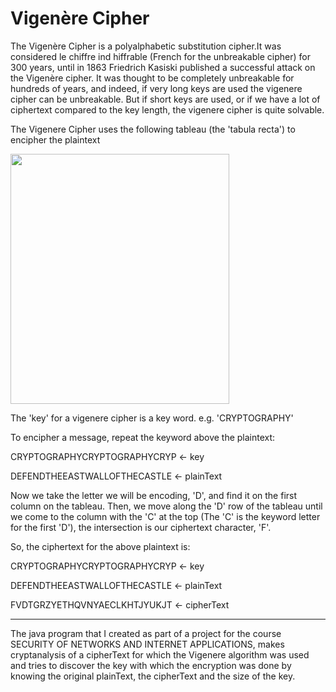 # Vigenère Cipher

The Vigenère Cipher is a polyalphabetic substitution cipher.It was considered le chiffre ind hiffrable (French for the unbreakable cipher)
 for 300 years, until in 1863 Friedrich Kasiski published a successful attack on the Vigenère cipher. It was thought to be completely unbreakable 
 for hundreds of years, and indeed, if very long keys are used the vigenere cipher can be unbreakable. But if short keys are used, or if we have a
  lot of ciphertext compared to the key length, the vigenere cipher is quite solvable.

The Vigenere Cipher uses the following tableau (the 'tabula recta') to encipher the plaintext
 
 <p>
   <img src="https://upload.wikimedia.org/wikipedia/commons/thumb/9/9a/Vigen%C3%A8re_square_shading.svg/1024px-Vigen%C3%A8re_square_shading.svg.png" width="350" height="400">
 </p>
 
 The 'key' for a vigenere cipher is a key word. e.g. 'CRYPTOGRAPHY'
 
 To encipher a message, repeat the keyword above the plaintext:
 
 CRYPTOGRAPHYCRYPTOGRAPHYCRYP  &larr; key
 
 DEFENDTHEEASTWALLOFTHECASTLE &larr; plainText
 
 Now we take the letter we will be encoding, 'D', and find it on the first column on the tableau. Then, we move along the 'D' row
  of the tableau until we come to the column with the 'C' at the top (The 'C' is the keyword letter for the first 'D'), the intersection is our ciphertext character, 'F'.
 
 So, the ciphertext for the above plaintext is:
 
  CRYPTOGRAPHYCRYPTOGRAPHYCRYP  &larr; key
 
 DEFENDTHEEASTWALLOFTHECASTLE &larr; plainText
 
 FVDTGRZYETHQVNYAECLKHTJYUKJT &larr; cipherText
 
 ---
 
The java program that I created as part of a project for the course SECURITY OF NETWORKS AND INTERNET APPLICATIONS, makes
 cryptanalysis of a cipherText for which the Vigenere algorithm was used and tries to discover the key with which the encryption 
 was done by knowing the original plainText, the cipherText and the size of the key.